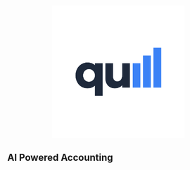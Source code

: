 <p align="center">
  <img src="https://raw.githubusercontent.com/quill-accounting/.github/main/assets/quill-1.svg" width="300" height="300" alt="Quill Logo" />
</p>

## AI Powered Accounting
